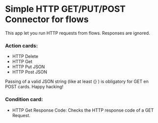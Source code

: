 # Simple HTTP GET/PUT/POST Connector for flows

This app let you run HTTP requests from flows. Responses are ignored.

### Action cards:
- HTTP Delete
- HTTP Get
- HTTP Put JSON
- HTTP Post JSON

Passing of a valid JSON string (like at least {} ) is obligatory for GET en POST cards.  Happy hacking!

### Condition card:
- HTTP Get Response Code: Checks the HTTP response code of a GET Request.
